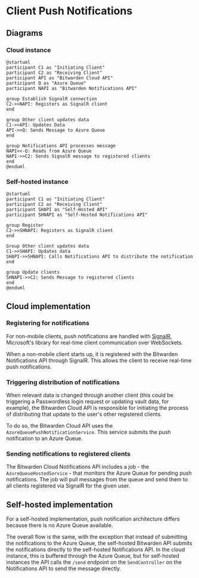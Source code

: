 # Client Push Notifications

## Diagrams

### Cloud instance

```kroki type=plantuml
@startuml
participant C1 as "Initiating Client"
participant C2 as "Receiving Client"
participant API as "Bitwarden Cloud API"
participant Q as "Azure Queue"
participant NAPI as "Bitwarden Notifications API"

group Establish SignalR connection
C2->>NAPI: Registers as SignalR client
end

group Other client updates data
C1->>API: Updates Data
API->>Q: Sends Message to Azure Queue
end

group Notifications API processes message
NAPI<<-Q: Reads from Azure Queue
NAPI->>C2: Sends SignalR message to registered clients
end
@enduml
```

### Self-hosted instance

```kroki type=plantuml
@startuml
participant C1 as "Initiating Client"
participant C2 as "Receiving Client"
participant SHAPI as "Self-Hosted API"
participant SHNAPI as "Self-Hosted Notifications API"

group Register
C2->>SHNAPI: Registers as SignalR client
end

Group Other client updates data
C1->>SHAPI: Updates data
SHAPI->>SHNAPI: Calls Notifications API to distribute the notification
end

group Update clients
SHNAPI->>C2: Sends Message to registered clients
end
@enduml
```

## Cloud implementation

### Registering for notifications

For non-mobile clients, push notifications are handled with
[SignalR](https://learn.microsoft.com/en-us/aspnet/core/signalr/introduction), Microsoft's library
for real-time client communication over WebSockets.

When a non-mobile client starts up, it is registered with the Bitwarden Notifications API through
SignalR. This allows the client to receive real-time push notifications.

### Triggering distribution of notifications

When relevant data is changed through another client (this could be triggering a Passwordless login
request or updating vault data, for example), the Bitwarden Cloud API is responsible for initiating
the process of distributing that update to the user's other registered clients.

To do so, the Bitwarden Cloud API uses the `AzureQueuePushNotificationService`. This service submits
the push notification to an Azure Queue.

### Sending notifications to registered clients

The Bitwarden Cloud Notifications API includes a job - the `AzureQueueHostedService` - that monitors
the Azure Queue for pending push notifications. The job will pull messages from the queue and send
them to all clients registered via SignalR for the given user.

## Self-hosted implementation

For a self-hosted implementation, push notification architecture differs because there is no Azure
Queue available.

The overall flow is the same, with the exception that instead of submitting the notifications to the
Azure Queue, the self-hosted Bitwarden API submits the notifications directly to the self-hosted
Notifications API. In the cloud instance, this is buffered through the Azure Queue, but for
self-hosted instances the API calls the `/send` endpoint on the `SendController` on the
Notifications API to send the message directly.
